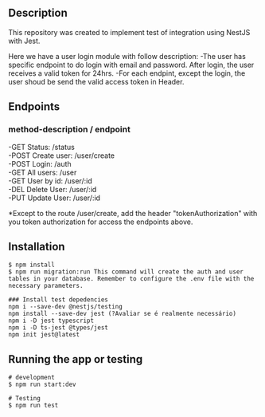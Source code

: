 ## Description
This repository was created to implement test of integration using NestJS with Jest.

Here we have a user login module with follow description:
-The user has specific endpoint to do login with email and password. After login, the user receives a valid token for 24hrs.
-For each endpint, except the login, the user shoud be send the valid access token in Header.

## Endpoints
### method-description / endpoint  
-GET Status: /status  
-POST Create user: /user/create  
-POST Login: /auth  
-GET All users: /user  
-GET User by id: /user/:id  
-DEL Delete User: /user/:id  
-PUT Update User: /user/:id  

*Except to the route /user/create, add the header "tokenAuthorization" with you token authorization for access the endpoints above.

## Installation
```terminal
$ npm install
$ npm run migration:run This command will create the auth and user tables in your database. Remember to configure the .env file with the necessary parameters.

### Install test depedencies
npm i --save-dev @nestjs/testing
npm install --save-dev jest (?Avaliar se é realmente necessário)
npm i -D jest typescript
npm i -D ts-jest @types/jest
npm init jest@latest
```

## Running the app or testing
```terminal
# development
$ npm run start:dev

# Testing
$ npm run test
```

